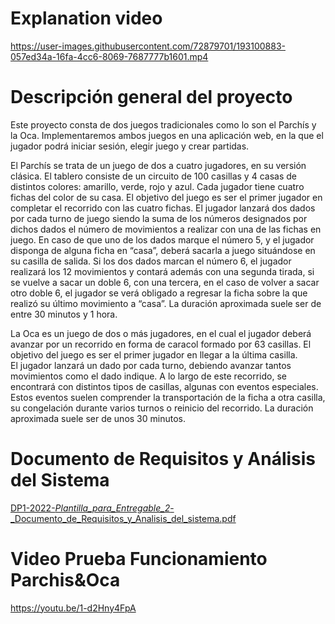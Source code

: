 # Explanation video

https://user-images.githubusercontent.com/72879701/193100883-057ed34a-16fa-4cc6-8069-7687777b1601.mp4


# Descripción general del proyecto

Este proyecto consta de dos juegos tradicionales como lo son el Parchís y la Oca. Implementaremos ambos juegos en una aplicación web, en la que el jugador podrá iniciar sesión, elegir juego y crear partidas. 

El Parchís se trata de un juego de dos a cuatro jugadores, en su versión clásica. El tablero consiste de un circuito de 100 casillas y 4 casas de distintos colores: amarillo, verde, rojo y azul. Cada jugador tiene cuatro fichas del color de su casa. El objetivo del juego es ser el primer jugador en completar el recorrido con las cuatro fichas. 
El jugador lanzará dos dados por cada turno de juego siendo la suma de los números designados por dichos dados el número de movimientos a realizar con una de las fichas en juego. En caso de que uno de los dados marque el número 5, y el jugador disponga de alguna ficha en “casa”, deberá sacarla a juego situándose en su casilla de salida. Si los dos dados marcan el número 6, el jugador realizará los 12 movimientos y contará además con una segunda tirada, si se vuelve a sacar un doble 6, con una tercera, en el caso de volver a sacar otro doble 6, el jugador se verá obligado a regresar la ficha sobre la que realizó su último movimiento a “casa”.  La duración aproximada suele ser de entre 30 minutos y 1 hora.

La Oca es un juego de dos o más jugadores, en el cual el jugador deberá avanzar por un recorrido en forma de caracol formado por 63 casillas. El objetivo del juego es ser el primer jugador en llegar a la última casilla.  
El jugador lanzará un dado por cada turno, debiendo avanzar tantos movimientos como el dado indique. A lo largo de este recorrido, se encontrará con distintos tipos de casillas, algunas con eventos especiales. Estos eventos suelen comprender la transportación de la ficha a otra casilla, su congelación durante varios turnos o reinicio del recorrido. La duración aproximada suele ser de unos 30 minutos.

# Documento de Requisitos y Análisis del Sistema

[DP1-2022-_Plantilla_para_Entregable_2_-_Documento_de_Requisitos_y_Analisis_del_sistema.pdf](https://github.com/gii-is-DP1/dp1-2022-2023-l3-1/files/10411400/DP1-2022-_Plantilla_para_Entregable_2_-_Documento_de_Requisitos_y_Analisis_del_sistema.pdf)


# Video Prueba Funcionamiento Parchis&Oca
https://youtu.be/1-d2Hny4FpA
